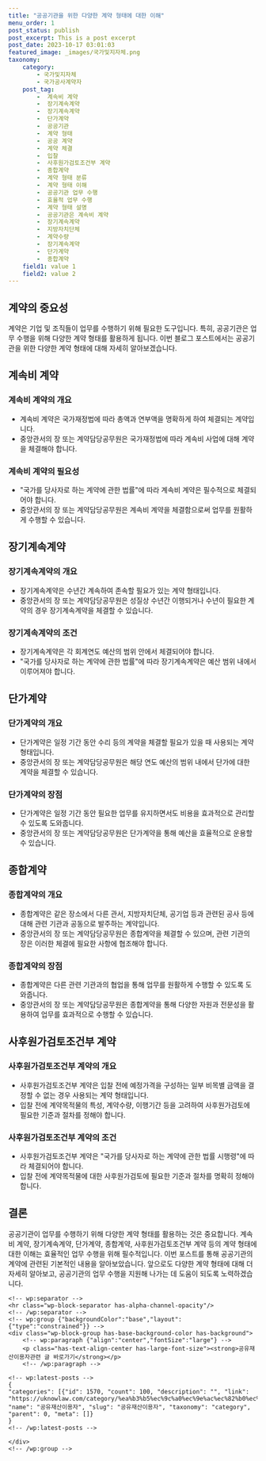 ```yaml
---
title: "공공기관을 위한 다양한 계약 형태에 대한 이해"
menu_order: 1
post_status: publish
post_excerpt: This is a post excerpt
post_date: 2023-10-17 03:01:03
featured_image: _images/국가및지자체.png
taxonomy:
    category:
        - 국가및지자체
        - 국가공사계약자
    post_tag:
        -  계속비 계약
        -  장기계속계약
        -  장기계속계약
        -  단가계약
        -  공공기관
        -  계약 형태
        -  공공 계약
        -  계약 체결
        -  입찰
        -  사후원가검토조건부 계약
        -  종합계약
        -  계약 형태 분류
        -  계약 형태 이해
        -  공공기관 업무 수행
        -  효율적 업무 수행
        -  계약 형태 설명
        -  공공기관은 계속비 계약
        -  장기계속계약
        -  지방자치단체
        -  계약수량
        -  장기계속계약
        -  단가계약
        -  종합계약
    field1: value 1
    field2: value 2
---
```



## 계약의 중요성

계약은 기업 및 조직들이 업무를 수행하기 위해 필요한 도구입니다. 특히, 공공기관은 업무 수행을 위해 다양한 계약 형태를 활용하게 됩니다. 이번 블로그 포스트에서는 공공기관을 위한 다양한 계약 형태에 대해 자세히 알아보겠습니다.

## 계속비 계약

### 계속비 계약의 개요

- 계속비 계약은 국가재정법에 따라 총액과 연부액을 명확하게 하여 체결되는 계약입니다.
- 중앙관서의 장 또는 계약담당공무원은 국가재정법에 따라 계속비 사업에 대해 계약을 체결해야 합니다.

### 계속비 계약의 필요성

- "국가를 당사자로 하는 계약에 관한 법률"에 따라 계속비 계약은 필수적으로 체결되어야 합니다.
- 중앙관서의 장 또는 계약담당공무원은 계속비 계약을 체결함으로써 업무를 원활하게 수행할 수 있습니다.

## 장기계속계약

### 장기계속계약의 개요

- 장기계속계약은 수년간 계속하여 존속할 필요가 있는 계약 형태입니다.
- 중앙관서의 장 또는 계약담당공무원은 성질상 수년간 이행되거나 수년이 필요한 계약의 경우 장기계속계약을 체결할 수 있습니다.

### 장기계속계약의 조건

- 장기계속계약은 각 회계연도 예산의 범위 안에서 체결되어야 합니다.
- "국가를 당사자로 하는 계약에 관한 법률"에 따라 장기계속계약은 예산 범위 내에서 이루어져야 합니다.

## 단가계약

### 단가계약의 개요

- 단가계약은 일정 기간 동안 수리 등의 계약을 체결할 필요가 있을 때 사용되는 계약 형태입니다.
- 중앙관서의 장 또는 계약담당공무원은 해당 연도 예산의 범위 내에서 단가에 대한 계약을 체결할 수 있습니다.

### 단가계약의 장점

- 단가계약은 일정 기간 동안 필요한 업무를 유지하면서도 비용을 효과적으로 관리할 수 있도록 도와줍니다.
- 중앙관서의 장 또는 계약담당공무원은 단가계약을 통해 예산을 효율적으로 운용할 수 있습니다.

## 종합계약

### 종합계약의 개요

- 종합계약은 같은 장소에서 다른 관서, 지방자치단체, 공기업 등과 관련된 공사 등에 대해 관련 기관과 공동으로 발주하는 계약입니다.
- 중앙관서의 장 또는 계약담당공무원은 종합계약을 체결할 수 있으며, 관련 기관의 장은 이러한 체결에 필요한 사항에 협조해야 합니다.

### 종합계약의 장점

- 종합계약은 다른 관련 기관과의 협업을 통해 업무를 원활하게 수행할 수 있도록 도와줍니다.
- 중앙관서의 장 또는 계약담당공무원은 종합계약을 통해 다양한 자원과 전문성을 활용하여 업무를 효과적으로 수행할 수 있습니다.

## 사후원가검토조건부 계약

### 사후원가검토조건부 계약의 개요

- 사후원가검토조건부 계약은 입찰 전에 예정가격을 구성하는 일부 비목별 금액을 결정할 수 없는 경우 사용되는 계약 형태입니다.
- 입찰 전에 계약목적물의 특성, 계약수량, 이행기간 등을 고려하여 사후원가검토에 필요한 기준과 절차를 정해야 합니다.

### 사후원가검토조건부 계약의 조건

- 사후원가검토조건부 계약은 "국가를 당사자로 하는 계약에 관한 법률 시행령"에 따라 체결되어야 합니다.
- 입찰 전에 계약목적물에 대한 사후원가검토에 필요한 기준과 절차를 명확히 정해야 합니다.

## 결론

공공기관이 업무를 수행하기 위해 다양한 계약 형태를 활용하는 것은 중요합니다. 계속비 계약, 장기계속계약, 단가계약, 종합계약, 사후원가검토조건부 계약 등의 계약 형태에 대한 이해는 효율적인 업무 수행을 위해 필수적입니다. 이번 포스트를 통해 공공기관의 계약에 관련된 기본적인 내용을 알아보았습니다. 앞으로도 다양한 계약 형태에 대해 더 자세히 알아보고, 공공기관의 업무 수행을 지원해 나가는 데 도움이 되도록 노력하겠습니다.

    <!-- wp:separator -->
    <hr class="wp-block-separator has-alpha-channel-opacity"/>
    <!-- /wp:separator -->
    <!-- wp:group {"backgroundColor":"base","layout":{"type":"constrained"}} -->
    <div class="wp-block-group has-base-background-color has-background">
        <!-- wp:paragraph {"align":"center","fontSize":"large"} -->
        <p class="has-text-align-center has-large-font-size"><strong>공유재산이용자관련 글 바로가기</strong></p>
        <!-- /wp:paragraph -->
        
    <!-- wp:latest-posts -->
    {
    "categories": [{"id": 1570, "count": 100, "description": "", "link": "https://uknowlaw.com/category/%ea%b3%b5%ec%9c%a0%ec%9e%ac%ec%82%b0%ec%9d%b4%ec%9a%a9%ec%9e%90/", "name": "공유재산이용자", "slug": "공유재산이용자", "taxonomy": "category", "parent": 0, "meta": []}
    }
    <!-- /wp:latest-posts -->
    
    </div>
    <!-- /wp:group -->
    